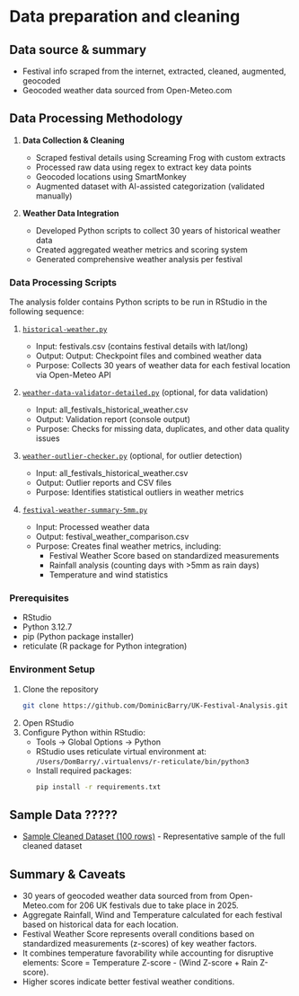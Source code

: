 # Data preparation and cleaning

## Data source & summary

- Festival info scraped from the internet, extracted, cleaned, augmented, geocoded
- Geocoded weather data sourced from Open-Meteo.com

## Data Processing Methodology

1. **Data Collection & Cleaning**
   - Scraped festival details using Screaming Frog with custom extracts
   - Processed raw data using regex to extract key data points
   - Geocoded locations using SmartMonkey
   - Augmented dataset with AI-assisted categorization (validated manually)

2. **Weather Data Integration**
   - Developed Python scripts to collect 30 years of historical weather data
   - Created aggregated weather metrics and scoring system
   - Generated comprehensive weather analysis per festival

### Data Processing Scripts

The analysis folder contains Python scripts to be run in RStudio in the following sequence:

1. [`historical-weather.py`](../analysis/historical-weather.py)
   - Input: festivals.csv (contains festival details with lat/long)
   - Output: Output: Checkpoint files and combined weather data
   - Purpose: Collects 30 years of weather data for each festival location via Open-Meteo API

2. [`weather-data-validator-detailed.py`](../analysis/weather-data-validator-detailed.py) (optional, for data validation)
   - Input: all_festivals_historical_weather.csv
   - Output: Validation report (console output)
   - Purpose: Checks for missing data, duplicates, and other data quality issues
   
3. [`weather-outlier-checker.py`](../analysis/weather-outlier-checker.py) (optional, for outlier detection)
   - Input: all_festivals_historical_weather.csv
   - Output: Outlier reports and CSV files
   - Purpose: Identifies statistical outliers in weather metrics   

4. [`festival-weather-summary-5mm.py`](../analysis/festival-weather-summary-5mm.py)
   - Input: Processed weather data
   - Output: festival_weather_comparison.csv
   - Purpose: Creates final weather metrics, including:
     - Festival Weather Score based on standardized measurements
     - Rainfall analysis (counting days with >5mm as rain days)
     - Temperature and wind statistics
   
### Prerequisites

- RStudio
- Python 3.12.7
- pip (Python package installer)
- reticulate (R package for Python integration)

### Environment Setup

1. Clone the repository
   ```bash
   git clone https://github.com/DominicBarry/UK-Festival-Analysis.git
   ```
2. Open RStudio
3. Configure Python within RStudio:
   - Tools → Global Options → Python
   - RStudio uses reticulate virtual environment at:
     `/Users/DomBarry/.virtualenvs/r-reticulate/bin/python3`
   - Install required packages:
     ```bash
     pip install -r requirements.txt
     ```

## Sample Data ?????

- [Sample Cleaned Dataset (100 rows)](../data-cleaning/cleaned-data/leeds_cycle_counts_sample.csv) - Representative sample of the full cleaned dataset


## Summary & Caveats

- 30 years of geocoded weather data sourced from from Open-Meteo.com for 206 UK festivals due to take place in 2025.
- Aggregate Rainfall, Wind and Temperature calculated for each festival based on historical data for each location.
- Festival Weather Score represents overall conditions based on standardized measurements (z-scores) of key weather factors.
- It combines temperature favorability while accounting for disruptive elements: Score = Temperature Z-score - (Wind Z-score + Rain Z-score).
- Higher scores indicate better festival weather conditions.
